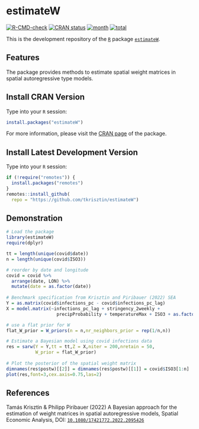 # estimateW
<!-- badges: start -->
[![R-CMD-check](https://github.com/tkrisztin/estimateW/actions/workflows/check-standard.yaml/badge.svg)](https://github.com/tkrisztin/estimateW/actions/workflows/check-standard.yaml)
[![CRAN status](https://www.r-pkg.org/badges/version/estimateW)](https://CRAN.R-project.org/package=estimateW)
[![month](https://cranlogs.r-pkg.org/badges/estimateW)](https://www.r-pkg.org/pkg/estimateW)
[![total](https://cranlogs.r-pkg.org/badges/grand-total/estimateW)](https://www.r-pkg.org/pkg/estimateW)
<!-- badges: end -->

This is the development repository of the [`R`](https://www.r-project.org/) package [`estimateW`](https://cran.r-project.org/package=estimateW).

## Features

The package provides methods to estimate spatial weight matrices in spatial autoregressive type models.

## Install CRAN Version

Type into your `R` session:

```r
install.packages("estimateW")
```

For more information, please visit the [CRAN page](https://cran.r-project.org/package=estimateW) of the package.

## Install Latest Development Version

Type into your `R` session:

```r
if (!require("remotes")) {
  install.packages("remotes")
}
remotes::install_github(
  repo = "https://github.com/tkrisztin/estimateW")
```

## Demonstration

```r
# Load the package
library(estimateW)
require(dplyr)

tt = length(unique(covid$date))
n = length(unique(covid$ISO3))

# reorder by date and longitude
covid = covid %>% 
  arrange(date, LON) %>%
  mutate(date = as.factor(date))
  
# Benchmark specification from Krisztin and Piribauer (2022) SEA
Y = as.matrix(covid$infections_pc - covid$infections_pc_lag)
X = model.matrix(~infections_pc_lag + stringency_2weekly + 
                   precipProbability + temperatureMax + ISO3 + as.factor(date) + 0,data = covid)

# use a flat prior for W
flat_W_prior = W_priors(n = n,nr_neighbors_prior = rep(1/n,n))

# Estimate a Bayesian model using covid infections data
res = sarw(Y = Y,tt = tt,Z = X,niter = 200,nretain = 50,
           W_prior = flat_W_prior)
           
# Plot the posterior of the spatial weight matrix
dimnames(res$postw)[[2]] = dimnames(res$postw)[[1]] = covid$ISO3[1:n]
plot(res,font=3,cex.axis=0.75,las=2)
```

## References

Tamás Krisztin & Philipp Piribauer (2022) A Bayesian approach for the estimation of weight matrices in spatial autoregressive models, Spatial Economic Analysis, DOI: [`10.1080/17421772.2022.2095426`](https://doi.org/10.1080/17421772.2022.2095426) 
